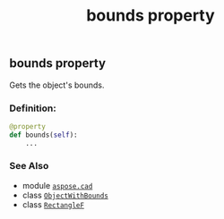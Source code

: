 ﻿---
title: bounds property
second_title: Aspose.CAD for Python via .NET API References
description: 
type: docs
weight: 50
url: /aspose.cad/objectwithbounds/bounds/
is_root: false
---

## bounds property


Gets the object's bounds.
### Definition:
```python
@property
def bounds(self):
    ...
```

### See Also
* module [`aspose.cad`](../../)
* class [`ObjectWithBounds`](/cad/python-net/aspose.cad/objectwithbounds)
* class [`RectangleF`](/cad/python-net/aspose.cad/rectanglef)
